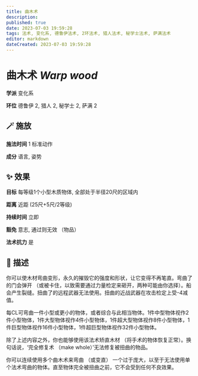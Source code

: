 ```yaml
---
title: 曲木术
description: 
published: true
date: 2023-07-03 19:59:28
tags: 法术, 变化系, 德鲁伊法术, 2环法术, 猎人法术, 秘学士法术, 萨满法术
editor: markdown
dateCreated: 2023-07-03 19:59:28
---
```


# **曲木术** *Warp wood*

**学派** 变化系 

**环位** 德鲁伊 2, 猎人 2, 秘学士 2, 萨满 2

## 🪄 施放

**施法时间** 1 标准动作

**成分** 语言, 姿势

## ✨ 效果 

**目标** 每等级1个小型木质物体, 全部处于半径20尺的区域内 

**距离** 近距 (25尺+5尺/2等级)  

**持续时间** 立即 

**豁免** 意志, 通过则无效 （物品）

**法术抗力** 是

## 📖 描述

你可以使木材弯曲变形，永久的摧毁它的强度和形状，让它变得不再笔直。弯曲了的门会弹开 （或被卡住，以致需要通过力量检定来砸开，两种可能由你选择）。船会产生裂缝。扭曲了的远程武器无法使用。扭曲的近战武器在攻击检定上受-4减值。

每CL可弯曲一件小型或更小的物体，或者综合与此相当物体。1件中型物体视作2件小型物体，1件大型物体视作4件小型物体，1件超大型物体视作8件小型物体，1件巨型物体视作16件小型物体，1件超巨型物体视作32件小型物体。

除了上述内容之外，你也能够使用该法术矫直木材 （将手术的物体恢复正常）。换句话说，‘完全修复术 （make whole）’无法修复被扭曲的物品。

你可以连续使用多个曲木术来弯曲 （或变直） 一个过于庞大，以至于无法使用单个法术弯曲的物体。直至物体完全被扭曲之前，它不会受到任何不良效果。
    